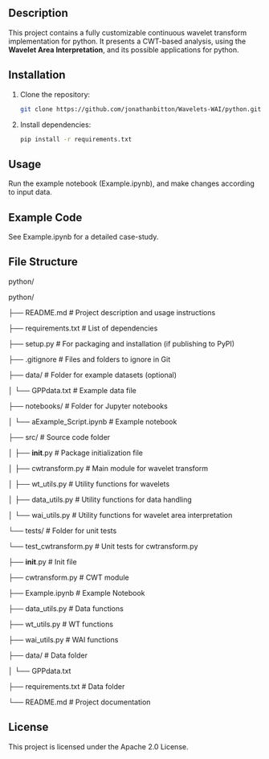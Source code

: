 ## **Description**
This project contains a fully customizable continuous wavelet transform implementation for python.
It presents a CWT-based analysis, using the **Wavelet Area Interpretation**, and its possible applications for python.

## Installation
1. Clone the repository:
   ```bash
   git clone https://github.com/jonathanbitton/Wavelets-WAI/python.git
2. Install dependencies:
   ```bash
   pip install -r requirements.txt

## Usage
Run the example notebook (Example.ipynb), and make changes according to input data. 

## Example Code
See Example.ipynb for a detailed case-study.

## File Structure
python/

python/

├── README.md                # Project description and usage instructions

├── requirements.txt         # List of dependencies

├── setup.py                 # For packaging and installation (if publishing to PyPI)

├── .gitignore               # Files and folders to ignore in Git

├── data/                    # Folder for example datasets (optional)

│   └── GPPdata.txt          # Example data file

├── notebooks/               # Folder for Jupyter notebooks

│   └── aExample_Script.ipynb # Example notebook

├── src/                     # Source code folder

│   ├── __init__.py          # Package initialization file

│   ├── cwtransform.py       # Main module for wavelet transform

│   ├── wt_utils.py          # Utility functions for wavelets

│   ├── data_utils.py        # Utility functions for data handling

│   └── wai_utils.py         # Utility functions for wavelet area interpretation

└── tests/                   # Folder for unit tests

   └── test_cwtransform.py  # Unit tests for cwtransform.py

├── __init__.py            # Init file

├── cwtransform.py         # CWT module

├── Example.ipynb          # Example Notebook

├── data_utils.py          # Data functions

├── wt_utils.py            # WT functions

├── wai_utils.py           # WAI functions

├── data/                  # Data folder

│   └── GPPdata.txt

├── requirements.txt       # Data folder

└── README.md              # Project documentation

## License
This project is licensed under the Apache 2.0 License.

